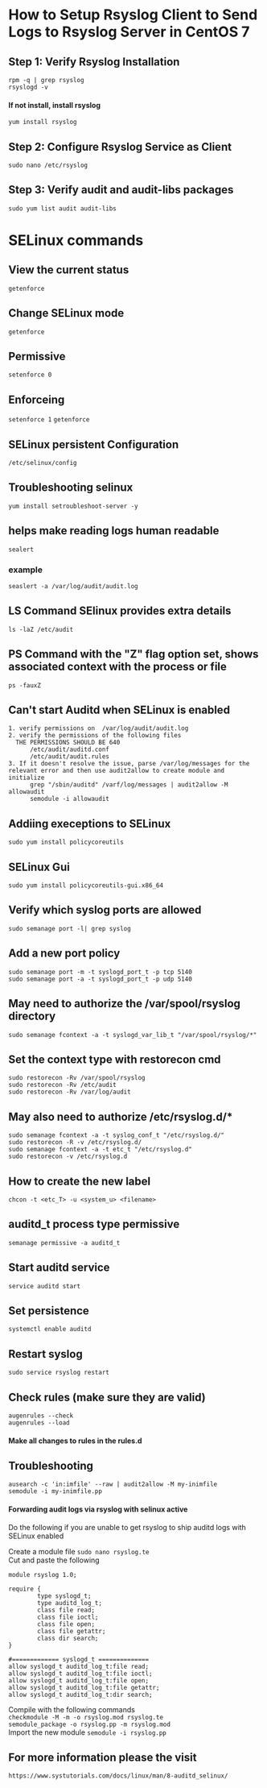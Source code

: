 # How to Setup Rsyslog Client to Send Logs to Rsyslog Server in CentOS 7
## Step 1: Verify Rsyslog Installation
```
rpm -q | grep rsyslog
rsyslogd -v
```
#### If not install, install rsyslog
`yum install rsyslog`
## Step 2: Configure Rsyslog Service as Client
`sudo nano /etc/rsyslog`  
## Step 3: Verify audit and audit-libs packages
`sudo yum list audit audit-libs`  



# SELinux commands

## View the current status
` getenforce `

## Change SELinux mode
` getenforce `

## Permissive
` setenforce 0 `

## Enforceing
` setenforce 1 `
` getenforce `

## SELinux persistent Configuration
`/etc/selinux/config `

## Troubleshooting selinux
`yum install setroubleshoot-server -y`
## helps make reading logs human readable
`sealert`

### example
`seaslert -a /var/log/audit/audit.log`

## LS Command SElinux provides extra details
`ls -laZ /etc/audit`  


## PS Command with the "Z" flag option set, shows associated context with the process or file
`ps -fauxZ`

## Can't start Auditd when SELinux is enabled
```
1. verify permissions on  /var/log/audit/audit.log
2. verify the permissions of the following files
  THE PERMISSIONS SHOULD BE 640
      /etc/audit/auditd.conf
      /etc/audit/audit.rules
3. If it doesn't resolve the issue, parse /var/log/messages for the relevant error and then use audit2allow to create module and initialize
      grep "/sbin/auditd" /varf/log/messages | audit2allow -M allowaudit
      semodule -i allowaudit
```

## Addiing execeptions to SELinux
`sudo yum install policycoreutils`

## SELinux Gui    
`sudo yum install policycoreutils-gui.x86_64`  

## Verify which syslog ports are allowed
`sudo semanage port -l| grep syslog`

## Add a new port policy  
`sudo semanage port -m -t syslogd_port_t -p tcp 5140`  
`sudo semanage port -a -t syslogd_port_t -p udp 5140`

## May need to authorize the /var/spool/rsyslog directory
`sudo semanage fcontext -a -t syslogd_var_lib_t "/var/spool/rsyslog/*"`  

## Set the context type with restorecon cmd    
`sudo restorecon -Rv /var/spool/rsyslog`  
`sudo restorecon -Rv /etc/audit`  
`sudo restorecon -Rv /var/log/audit`  

## May also need to authorize /etc/rsyslog.d/*
```
sudo semanage fcontext -a -t syslog_conf_t "/etc/rsyslog.d/"
sudo restorecon -R -v /etc/rsyslog.d/
sudo semanage fcontext -a -t etc_t "/etc/rsyslog.d"
sudo restorecon -v /etc/rsyslog.d
```  

##  How to create the new label
`chcon -t <etc_T> -u <system_u> <filename>`    


## auditd_t process type permissive  
`semanage permissive -a auditd_t`  

## Start auditd service  
`service auditd start`  

## Set persistence   
`systemctl enable auditd`  

## Restart syslog
`sudo service rsyslog restart` 

## Check rules (make sure they are valid)  
`augenrules --check`  
`augenrules --load`  
#### Make all changes to rules in the rules.d 

## Troubleshooting  
`ausearch -c 'in:imfile' --raw | audit2allow -M my-inimfile`  
`semodule -i my-inimfile.pp`  

#### Forwarding audit logs via rsyslog with selinux active  
Do the following if you are unable to get rsyslog to ship auditd logs with SELinux enabled  

Create a module file
`sudo nano rsyslog.te`   
Cut and paste the following
```
module rsyslog 1.0;

require {
        type syslogd_t;
        type auditd_log_t;
        class file read;
        class file ioctl;
        class file open;
        class file getattr;
        class dir search;
}

#============= syslogd_t ==============
allow syslogd_t auditd_log_t:file read;
allow syslogd_t auditd_log_t:file ioctl;
allow syslogd_t auditd_log_t:file open;
allow syslogd_t auditd_log_t:file getattr;
allow syslogd_t auditd_log_t:dir search;
```  
Compile with the following commands  
`checkmodule -M -m -o rsyslog.mod rsyslog.te`  
`semodule_package -o rsyslog.pp -m rsyslog.mod`  
Import the new module
`semodule -i rsyslog.pp`  


## For more information please the visit
`https://www.systutorials.com/docs/linux/man/8-auditd_selinux/`  
